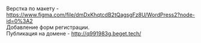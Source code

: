 Верстка по макету - https://www.figma.com/file/dmDxKhqtcdB2tQagsgFz8U/WordPress2?node-id=0%3A2 </br>
Добавление форм регистрации.</br>
Публикация на домене - http://q991983g.beget.tech/

